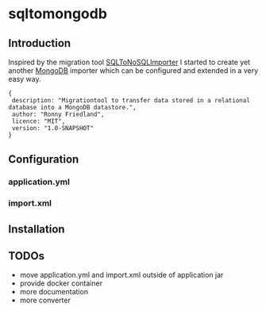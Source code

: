 # sqltomongodb

## Introduction

Inspired by the migration tool [SQLToNoSQLImporter](https://github.com/msathis/SQLToNoSQLImporter) I started to create yet another [MongoDB](https://www.mongodb.com/) importer which can be configured and extended in a very easy way.


    {
     description: "Migrationtool to transfer data stored in a relational database into a MongoDB datastore.",
     author: "Ronny Friedland",
     licence: "MIT",
     version: "1.0-SNAPSHOT"
    }

## Configuration

### application.yml

### import.xml

## Installation

## TODOs

- move application.yml and import.xml outside of application jar  
- provide docker container  
- more documentation  
- more converter